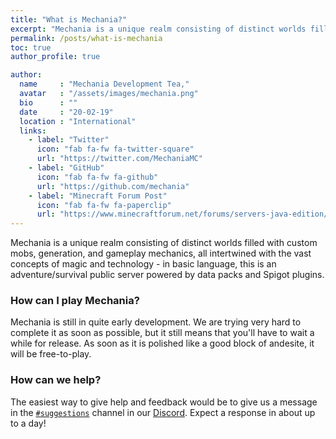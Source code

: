 ```yaml
---
title: "What is Mechania?"
excerpt: "Mechania is a unique realm consisting of distinct worlds filled with custom mobs, generation, and gameplay mechanics"
permalink: /posts/what-is-mechania
toc: true
author_profile: true

author:
  name     : "Mechania Development Tea,"
  avatar   : "/assets/images/mechania.png"
  bio      : ""
  date     : "20-02-19"
  location : "International"
  links:
    - label: "Twitter"
      icon: "fab fa-fw fa-twitter-square"
      url: "https://twitter.com/MechaniaMC"
    - label: "GitHub"
      icon: "fab fa-fw fa-github"
      url: "https://github.com/mechania"
    - label: "Minecraft Forum Post"
      icon: "fab fa-fw fa-paperclip"
      url: "https://www.minecraftforum.net/forums/servers-java-edition/server-recruitment/2919839-mechania-a-magical-and-technological-adventure"
---
```


Mechania is a unique realm consisting of distinct worlds filled with custom mobs, generation, and gameplay mechanics, all intertwined with the vast concepts of magic and technology - in basic language, this is an adventure/survival public server powered by data packs and Spigot plugins.

### How can I play Mechania?
Mechania is still in quite early development. We are trying very hard to complete it as soon as possible, but it still means that you'll have to wait a while for release. As soon as it is polished like a good block of andesite, it will be free-to-play.

### How can we help?
The easiest way to give help and feedback would be to give us a message in the [`#suggestions`](https://discordapp.com/channels/475107516330541057/527959338434822154) channel in our [Discord](https://discord.gg/dwBDrp3). Expect a response in about up to a day!
